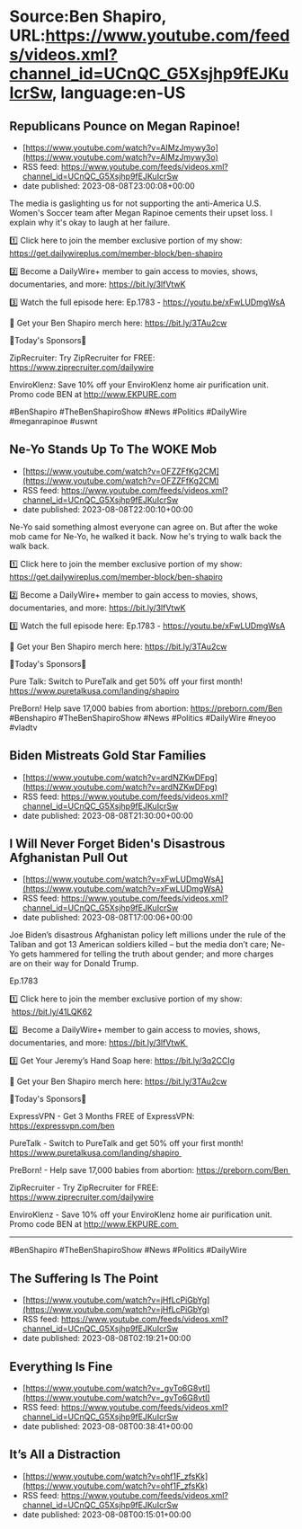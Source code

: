 # Source:Ben Shapiro, URL:https://www.youtube.com/feeds/videos.xml?channel_id=UCnQC_G5Xsjhp9fEJKuIcrSw, language:en-US

## Republicans Pounce on Megan Rapinoe!
 - [https://www.youtube.com/watch?v=AIMzJmywy3o](https://www.youtube.com/watch?v=AIMzJmywy3o)
 - RSS feed: https://www.youtube.com/feeds/videos.xml?channel_id=UCnQC_G5Xsjhp9fEJKuIcrSw
 - date published: 2023-08-08T23:00:08+00:00

The media is gaslighting us for not supporting the anti-America U.S. Women's Soccer team after Megan Rapinoe cements their upset loss. I explain why it's okay to laugh at her failure.

1️⃣ Click here to join the member exclusive portion of my show: https://get.dailywireplus.com/member-block/ben-shapiro

2️⃣ Become a DailyWire+ member to gain access to movies, shows, documentaries, and more: https://bit.ly/3lfVtwK 

3️⃣ Watch the full episode here: Ep.1783 - https://youtu.be/xFwLUDmgWsA

👕 Get your Ben Shapiro merch here: https://bit.ly/3TAu2cw

🔴Today's Sponsors🔴

ZipRecruiter:
Try ZipRecruiter for FREE: https://www.ziprecruiter.com/dailywire

EnviroKlenz:
Save 10% off your EnviroKlenz home air purification unit. 
Promo code BEN at http://www.EKPURE.com

#BenShapiro #TheBenShapiroShow #News #Politics #DailyWire #meganrapinoe #uswnt

## Ne-Yo Stands Up To The WOKE Mob
 - [https://www.youtube.com/watch?v=OFZZFfKg2CM](https://www.youtube.com/watch?v=OFZZFfKg2CM)
 - RSS feed: https://www.youtube.com/feeds/videos.xml?channel_id=UCnQC_G5Xsjhp9fEJKuIcrSw
 - date published: 2023-08-08T22:00:10+00:00

Ne-Yo said something almost everyone can agree on. But after the woke mob came for Ne-Yo, he walked it back. Now he's trying to walk back the walk back.

1️⃣ Click here to join the member exclusive portion of my show: https://get.dailywireplus.com/member-block/ben-shapiro

2️⃣ Become a DailyWire+ member to gain access to movies, shows, documentaries, and more: https://bit.ly/3lfVtwK 

3️⃣ Watch the full episode here: Ep.1783 - https://youtu.be/xFwLUDmgWsA

👕 Get your Ben Shapiro merch here: https://bit.ly/3TAu2cw

🔴Today's Sponsors🔴

Pure Talk:
Switch to PureTalk and get 50% off your first month! https://www.puretalkusa.com/landing/shapiro 

PreBorn!
Help save 17,000 babies from abortion: https://preborn.com/Ben 
 #Benshapiro #TheBenShapiroShow #News #Politics #DailyWire #neyoo #vladtv

## Biden Mistreats Gold Star Families
 - [https://www.youtube.com/watch?v=ardNZKwDFpg](https://www.youtube.com/watch?v=ardNZKwDFpg)
 - RSS feed: https://www.youtube.com/feeds/videos.xml?channel_id=UCnQC_G5Xsjhp9fEJKuIcrSw
 - date published: 2023-08-08T21:30:00+00:00



## I Will Never Forget Biden's Disastrous Afghanistan Pull Out
 - [https://www.youtube.com/watch?v=xFwLUDmgWsA](https://www.youtube.com/watch?v=xFwLUDmgWsA)
 - RSS feed: https://www.youtube.com/feeds/videos.xml?channel_id=UCnQC_G5Xsjhp9fEJKuIcrSw
 - date published: 2023-08-08T17:00:06+00:00

Joe Biden’s disastrous Afghanistan policy left millions under the rule of the Taliban and got 13 American soldiers killed – but the media don’t care; Ne-Yo gets hammered for telling the truth about gender; and more charges are on their way for Donald Trump.

Ep.1783

1️⃣ Click here to join the member exclusive portion of my show:  https://bit.ly/41LQK62

2️⃣  Become a DailyWire+ member to gain access to movies, shows, documentaries, and more: https://bit.ly/3lfVtwK 

3️⃣ Get Your Jeremy’s Hand Soap here: https://bit.ly/3q2CCIg

👕 Get your Ben Shapiro merch here: https://bit.ly/3TAu2cw

🔴Today's Sponsors🔴

ExpressVPN - Get 3 Months FREE of ExpressVPN: https://expressvpn.com/ben

PureTalk - Switch to PureTalk and get 50% off your first month! https://www.puretalkusa.com/landing/shapiro 

PreBorn! - Help save 17,000 babies from abortion: https://preborn.com/Ben 

ZipRecruiter - Try ZipRecruiter for FREE: https://www.ziprecruiter.com/dailywire

EnviroKlenz - Save 10% off your EnviroKlenz home air purification unit. 
Promo code BEN at http://www.EKPURE.com 

- - -

#BenShapiro #TheBenShapiroShow #News #Politics #DailyWire

## The Suffering Is The Point
 - [https://www.youtube.com/watch?v=jHfLcPiGbYg](https://www.youtube.com/watch?v=jHfLcPiGbYg)
 - RSS feed: https://www.youtube.com/feeds/videos.xml?channel_id=UCnQC_G5Xsjhp9fEJKuIcrSw
 - date published: 2023-08-08T02:19:21+00:00



## Everything Is Fine
 - [https://www.youtube.com/watch?v=_gvTo6G8vtI](https://www.youtube.com/watch?v=_gvTo6G8vtI)
 - RSS feed: https://www.youtube.com/feeds/videos.xml?channel_id=UCnQC_G5Xsjhp9fEJKuIcrSw
 - date published: 2023-08-08T00:38:41+00:00



## It’s All a Distraction
 - [https://www.youtube.com/watch?v=ohf1F_zfsKk](https://www.youtube.com/watch?v=ohf1F_zfsKk)
 - RSS feed: https://www.youtube.com/feeds/videos.xml?channel_id=UCnQC_G5Xsjhp9fEJKuIcrSw
 - date published: 2023-08-08T00:15:01+00:00



